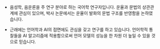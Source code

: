 - 음성학, 음운론을 주 연구 분야로 하는 국어학 연구자입니다. 운율과 문법의 상관관계에 관심이 있으며, 박사 논문에서는 운율이 발화의 문법 구조를 반영함을 논하였습니다.

- 근래에는 언어학과 AI의 접면에도 관심을 갖고 연구를 하고 있습니다. 언어학적 통찰들을 AI 알고리즘에 적용함으로써 언어 모델의 성능을 한 차원 더 높일 수 있을 것으로 믿습니다.